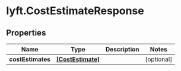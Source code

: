 # lyft.CostEstimateResponse

## Properties
Name | Type | Description | Notes
------------ | ------------- | ------------- | -------------
**costEstimates** | [**[CostEstimate]**](CostEstimate.md) |  | [optional] 


